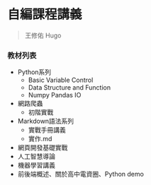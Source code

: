 # 自編課程講義
> 王修佑 Hugo

### 教材列表
* Python系列
	* Basic Variable Control
	* Data Structure and Function
	* Numpy Pandas IO
* 網路爬蟲
	* 初階實戰
* Markdown語法系列
	* 實戰手冊講義
	* 實作.md
* 網頁開發基礎實戰
* 人工智慧導論
* 機器學習講義
* 前後端概述、關於高中電資圈、Python demo